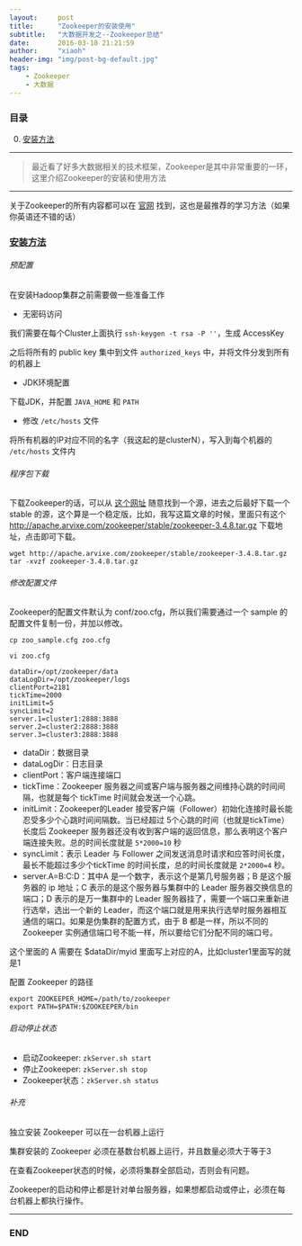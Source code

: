 ```yaml
---
layout:     post
title:      "Zookeeper的安装使用"
subtitle:   "大数据开发之--Zookeeper总结"
date:       2016-03-10 21:21:59
author:     "xiaoh"
header-img: "img/post-bg-default.jpg"
tags:
    - Zookeeper
    - 大数据
---
```


### 目录

0. [安装方法](#install)

---

> 最近看了好多大数据相关的技术框架，Zookeeper是其中非常重要的一环，这里介绍Zookeeper的安装和使用方法

---

关于Zookeeper的所有内容都可以在 [官网](https://zookeeper.apache.org/) 找到，这也是最推荐的学习方法（如果你英语还不错的话）

### [安装方法](#install)

###### 预配置

在安装Hadoop集群之前需要做一些准备工作

* 无密码访问

我们需要在每个Cluster上面执行 `ssh-keygen -t rsa -P ''`，生成 AccessKey

之后将所有的 public key 集中到文件 `authorized_keys` 中，并将文件分发到所有的机器上

* JDK环境配置

下载JDK，并配置 `JAVA_HOME` 和 `PATH`

* 修改 `/etc/hosts` 文件

将所有机器的IP对应不同的名字（我这起的是clusterN），写入到每个机器的 `/etc/hosts` 文件内

###### 程序包下载

下载Zookeeper的话，可以从 [这个网址](http://www.apache.org/dyn/closer.cgi/zookeeper/) 随意找到一个源，进去之后最好下载一个 stable 的源，这个算是一个稳定版，比如，我写这篇文章的时候，里面只有这个 <http://apache.arvixe.com/zookeeper/stable/zookeeper-3.4.8.tar.gz> 下载地址，点击即可下载。

    wget http://apache.arvixe.com/zookeeper/stable/zookeeper-3.4.8.tar.gz
    tar -xvzf zookeeper-3.4.8.tar.gz

###### 修改配置文件

Zookeeper的配置文件默认为 conf/zoo.cfg，所以我们需要通过一个 sample 的配置文件复制一份，并加以修改。

    cp zoo_sample.cfg zoo.cfg

`vi zoo.cfg`

    dataDir=/opt/zookeeper/data
    dataLogDir=/opt/zookeeper/logs
    clientPort=2181
    tickTime=2000
    initLimit=5
    syncLimit=2
    server.1=cluster1:2888:3888
    server.2=cluster2:2888:3888
    server.3=cluster3:2888:3888

* dataDir：数据目录
* dataLogDir：日志目录
* clientPort：客户端连接端口
* tickTime：Zookeeper 服务器之间或客户端与服务器之间维持心跳的时间间隔，也就是每个 tickTime 时间就会发送一个心跳。
* initLimit：Zookeeper的Leader 接受客户端（Follower）初始化连接时最长能忍受多少个心跳时间间隔数。当已经超过 5个心跳的时间（也就是tickTime）长度后 Zookeeper 服务器还没有收到客户端的返回信息，那么表明这个客户端连接失败。总的时间长度就是 `5*2000=10` 秒
* syncLimit：表示 Leader 与 Follower 之间发送消息时请求和应答时间长度，最长不能超过多少个tickTime 的时间长度，总的时间长度就是 `2*2000=4` 秒。
* server.A=B:C:D：其中A 是一个数字，表示这个是第几号服务器；B 是这个服务器的 ip 地址；C 表示的是这个服务器与集群中的 Leader 服务器交换信息的端口；D 表示的是万一集群中的 Leader 服务器挂了，需要一个端口来重新进行选举，选出一个新的 Leader，而这个端口就是用来执行选举时服务器相互通信的端口。如果是伪集群的配置方式，由于 B 都是一样，所以不同的 Zookeeper 实例通信端口号不能一样，所以要给它们分配不同的端口号。

这个里面的 A 需要在 $dataDir/myid 里面写上对应的A，比如cluster1里面写的就是1

配置 Zookeeper 的路径

    export ZOOKEEPER_HOME=/path/to/zookeeper
    export PATH=$PATH:$ZOOKEEPER/bin

###### 启动停止状态

* 启动Zookeeper: `zkServer.sh start`
* 停止Zookeeper: `zkServer.sh stop`
* Zookeeper状态：`zkServer.sh status`

###### 补充

独立安装 Zookeeper 可以在一台机器上运行

集群安装的 Zookeeper 必须在基数台机器上运行，并且数量必须大于等于3

在查看Zookeeper状态的时候，必须将集群全部启动，否则会有问题。

Zookeeper的启动和停止都是针对单台服务器，如果想都启动或停止，必须在每台机器上都执行操作。

---

### END


